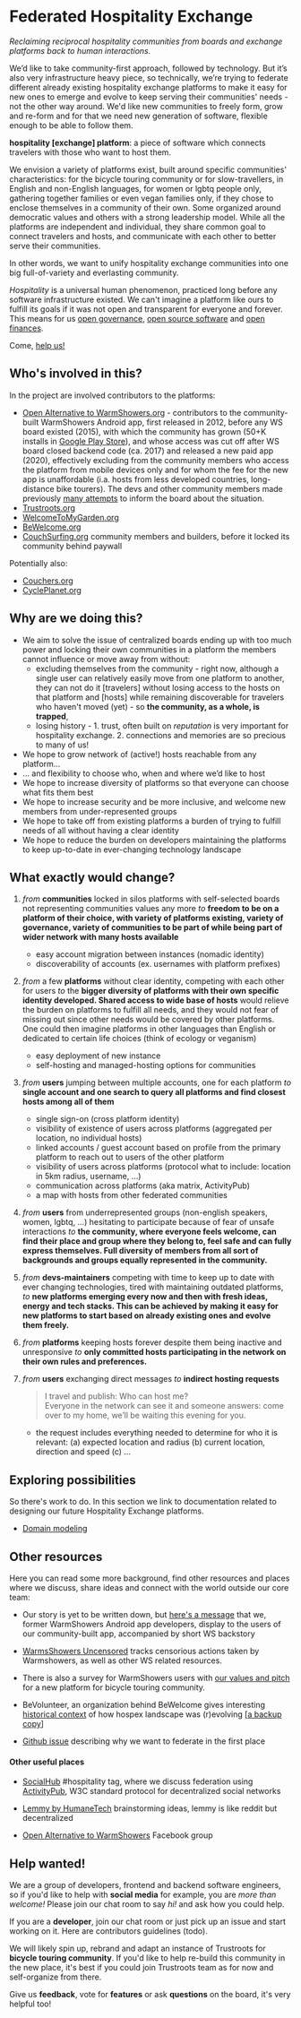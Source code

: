 # Federated Hospitality Exchange

_Reclaiming reciprocal hospitality communities from boards and exchange platforms back to human interactions._

We’d like to take community-first approach, followed by technology. But it’s also very infrastructure heavy piece, so technically, we’re trying to federate different already existing hospitality exchange platforms to make it easy for new ones to emerge and evolve to keep serving their communities' needs - not the other way around. We'd like new communities to freely form, grow and re-form and for that we need new generation of software, flexible enough to be able to follow them.

**hospitality \[exchange\] platform**: a piece of software which connects travelers with those who want to host them. 

We envision a variety of platforms exist, built around specific communities' characteristics: for the bicycle touring community or for slow-travellers, in English and non-English languages, for women or lgbtq people only, gathering together families or even vegan families only, if they chose to enclose themselves in a community of their own. Some organized around democratic values and others with a strong leadership model. While all the platforms are independent and individual, they share common goal to connect travelers and hosts, and communicate with each other to better serve their communities.

In other words, we want to unify hospitality exchange communities into one big full-of-variety and everlasting community.

_Hospitality_ is a universal human phenomenon, practiced long before any software infrastructure existed. We can't imagine a platform like ours to fulfill its goals if it was not open and transparent for everyone and forever. This means for us [open governance](https://trello.com/c/VTpvnpv0), [open source software](https://github.com/FediHospEx/fedihospex.github.io) and [open finances](https://opencollective.com/fedihospex). 

Come, [help us!](#help-wanted)

## Who's involved in this? 

In the project are involved contributors to the platforms:
- [Open Alternative to WarmShowers.org](https://WarmShowers.bike)  - contributors to the community-built WarmShowers Android app, first released in 2012, before any WS board existed (2015), with which the community has grown (50+K installs in [Google Play Store](https://play.google.com/store/apps/details?hl=en&id=fi.bitrite.android.ws)), and whose access was cut off after WS board closed backend code (ca. 2017) and released a new paid app (2020), effectively excluding from the community members who access the platform from mobile devices only and for whom the fee for the new app is unaffordable (i.a. hosts from less developed countries, long-distance bike tourers). The devs and other community members made previously [many attempts](https://gitlab.com/-/snippets/2111860) to inform the board about the situation.
- [Trustroots.org](https://Trustroots.org)
- [WelcomeToMyGarden.org](https://WelcomeToMyGarden.org) 
- [BeWelcome.org](https://BeWelcome.org)
- [CouchSurfing.org](https://CouchSurfing.org) community members and builders, before it locked its community behind paywall

Potentially also:
- [Couchers.org](https://Couchers.org)
- [CyclePlanet.org](https://CyclePlanet.org)


## Why are we doing this?

* We aim to solve the issue of centralized boards ending up with too much power and locking their own communities in a platform the members cannot influence or move away from without:
  * excluding themselves from the community - right now, although a single user can relatively easily move from one platform to another, they can not do it [travelers] without losing access to the hosts on that platform and [hosts] while remaining discoverable for travelers who haven't moved (yet) - so **the community, as a whole, is trapped**,
  * losing history - 1. trust, often built on _reputation_ is very important for hospitality exchange. 2. connections and memories are so precious to many of us!
* We hope to grow network of (active!) hosts reachable from any platform…
* … and flexibility to choose who, when and where we’d like to host
* We hope to increase diversity of platforms so that everyone can choose what fits them best
* We hope to increase security and be more inclusive, and welcome new members from under-represented groups
* We hope to take off from existing platforms a burden of trying to fulfill needs of all without having a clear identity
* We hope to reduce the burden on developers maintaining the platforms to keep up-to-date in ever-changing technology landscape


## What exactly would change?

1. *from* **communities** locked in silos platforms with self-selected boards not representing communities values any more
   *to* **freedom to be on a platform of their choice, with variety of platforms existing, variety of governance, variety of communities to be part of while being part of wider network with many hosts available**
    - easy account migration between instances (nomadic identity)
    - discoverability of accounts (ex. usernames with platform prefixes)
    
1. *from* a few **platforms** without clear identity, competing with each other for users
   *to* the **bigger diversity of platforms with their own specific identity developed. Shared access to wide base of hosts** would relieve the burden on platforms to fulfill all needs, and they would not fear of missing out since other needs would be covered by other platforms. One could then imagine platforms in other languages than English or dedicated to certain life choices (think of ecology or veganism)
   - easy deployment of new instance
   - self-hosting and managed-hosting options for communities

1. *from* **users** jumping between multiple accounts, one for each platform
   *to* **single account and one search to query all platforms and find closest hosts among all of them**
   - single sign-on (cross platform identity)
   - visibility of existence of users across platforms (aggregated per location, no individual hosts)
   - linked accounts / guest account based on profile from the primary platform to reach out to users of the other platform
   - visibility of users across platforms (protocol what to include: location in 5km radius, username, …)
   - communication across platforms (aka matrix, ActivityPub)
   - a map with hosts from other federated communities

1. *from* **users** from underrepresented groups (non-english speakers, women, lgbtq, …) hesitating to participate because of fear of unsafe interactions
   *to* **the community, where everyone feels welcome, can find their place and group where they belong to, feel safe and can fully express themselves. Full diversity of members from all sort of backgrounds and groups equally represented in the community.**

1. *from* **devs-maintainers** competing with time to keep up to date with ever changing technologies, tired with maintaining outdated platforms,
   *to* **new platforms emerging every now and then with fresh ideas, energy and tech stacks. This can be achieved by making it easy for new platforms to start based on already existing ones and evolve them freely.**

1. *from* **platforms** keeping hosts forever despite them being inactive and unresponsive
   *to* **only committed hosts participating in the network on their own rules and preferences.**

1. *from* **users** exchanging direct messages 
   *to* **indirect hosting requests**

   > I travel and publish: Who can host me? \
   > Everyone in the network can see it and someone answers: come over to my home, we’ll be waiting this evening for you.
   
   - the request includes everything needed to determine for who it is relevant: (a) expected location and radius (b) current location, direction and speed (c) …

## Exploring possibilities

So there's work to do. In this section we link to documentation related to designing our future Hospitality Exchange platforms.

* [Domain modeling](domain-modeling.md)

## Other resources

Here you can read some more background, find other resources and places where we discuss, share ideas and connect with the world outside our core team:

* Our story is yet to be written down, but [here's a message](https://warmshowers.bike) that we, former WarmShowers Android app developers, display to the users of our community-built app, accompanied by short WS backstory

* [WarmsShowers Uncensored](https://gitlab.com/-/snippets/2111860) tracks censorious actions taken by Warmshowers, as well as other WS related resources.
  
* There is also a survey for WarmShowers users with [our values and pitch](https://warmshowers.bike/survey) for a new platform for bicycle touring community.
  
* BeVolunteer, an organization behind BeWelcome gives interesting [historical context](https://www.bevolunteer.org/about-bevolunteer/history/) of how hospex landscape was (r)evolving [[a backup copy](http://web.archive.org/web/20190809110251/https://www.bevolunteer.org/about-bevolunteer/history/)]

* [Github issue](https://github.com/FediHospEx/fedihospex.github.io/discussions/9) describing why we want to federate in the first place
  
#### Other useful places
* [SocialHub](https://socialhub.activitypub.rocks/c/fediversity/fediverse-futures/58) #hospitality tag, where we discuss federation using [ActivityPub](https://activitypub.rocks/), W3C standard protocol for decentralized social networks
  
* [Lemmy by HumaneTech](https://lemmy.ml/post/66076) brainstorming ideas, lemmy is like reddit but decentralized

* [Open Alternative to WarmShowers](https://www.facebook.com/groups/243374777243989) Facebook group

## Help wanted!

We are a group of developers, frontend and backend software engineers, so if you'd like to help with **social media** for example, you are _more than welcome!_ Please join our chat room to say _hi!_ and ask how you could help.

If you are a **developer**, join our chat room or just pick up an issue and start working on it. Here are contributors guidelines (todo).

We will likely spin up, rebrand and adapt an instance of Trustroots for **bicycle touring community**. If you'd like to help re-build this community in the new place, it's best if you could join Trustroots team as for now and self-organize from there.

Give us **feedback**, vote for **features** or ask **questions** on the board, it's very helpful too!
